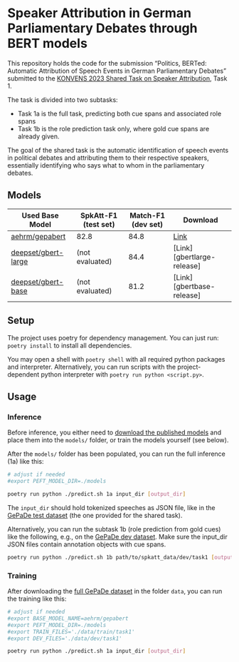 # Speaker Attribution in German Parliamentary Debates through BERT models

This repository holds the code for the submission “Politics, BERTed: Automatic
Attribution of Speech Events in German Parliamentary Debates” submitted to the
[KONVENS 2023 Shared Task on Speaker Attribution](https://github.com/umanlp/SpkAtt-2023), Task 1.

The task is divided into two subtasks:
* Task 1a is the full task, predicting both cue spans and associated role spans
* Task 1b is the role prediction task only, where gold cue spans are already given.

The goal of the shared task is the automatic identification of speech events in
political debates  and attributing them to their respective speakers,
essentially identifying who says what to whom in the parliamentary debates.

## Models

| Used Base Model                                                   | SpkAtt-F1 (test set) | Match-F1 (dev set) | Download                   |
|-------------------------------------------------------------------|----------------------|--------------------|----------------------------|
| [aehrm/gepabert](https://huggingface.co/aehrm/gepabert)           | 82.8                 | 84.8               | [Link][gepabert-release]   |
| [deepset/gbert-large](https://huggingface.co/deepset/gbert-large) | (not evaluated)      | 84.4               | [Link][gbertlarge-release] |
| [deepset/gbert-base](https://huggingface.co/deepset/gbert-base)   | (not evaluated)      | 81.2               | [Link][gbertbase-release]  |


## Setup

The project uses poetry for dependency management. You can just run:
`poetry install` to install all dependencies.

You may open a shell with `poetry shell` with all required python packages and interpreter.
Alternatively, you can run scripts with the project-dependent python interpreter with `poetry run python <script.py>`.

## Usage

### Inference

Before inference, you either need to [download the published models][gepabert-release] and
place them into the `models/` folder, or train the models yourself (see below).

After the `models/` folder has been populated, you can run the full inference (1a) like this:
```sh
# adjust if needed
#export PEFT_MODEL_DIR=./models

poetry run python ./predict.sh 1a input_dir [output_dir]
```

The `input_dir` should hold tokenized speeches as JSON file, like in the [GePaDe test dataset](https://github.com/umanlp/SpkAtt-2023/tree/master/data/eval/task1) (the one provided for
the shared task).

Alternatively, you can run the subtask 1b (role prediction from gold cues) like the following, e.g., on
the [GePaDe dev dataset](https://github.com/umanlp/SpkAtt-2023/tree/master/data/dev/task1). Make sure the input_dir JSON files contain annotation objects with cue spans.
```sh
poetry run python ./predict.sh 1b path/to/spkatt_data/dev/task1 [output_dir]
```

### Training

After downloading the [full GePaDe dataset](https://github.com/umanlp/SpkAtt-2023/tree/master/data) in the folder `data`, you can run the training like this:
```sh
# adjust if needed
#export BASE_MODEL_NAME=aehrm/gepabert
#export PEFT_MODEL_DIR=./models
#export TRAIN_FILES='./data/train/task1'
#export DEV_FILES='./data/dev/task1'

poetry run python ./predict.sh 1a input_dir [output_dir]
```

[gepabert-release]: https://github.com/aehrm/spkatt_gepade/releases/download/konvens/gepabert_models.tar
[gbertlargt-release]: https://github.com/aehrm/spkatt_gepade/releases/download/konvens/gbertbase_models.tar
[gbertbast-release]: https://github.com/aehrm/spkatt_gepade/releases/download/konvens/gbertlarge_models.tar
